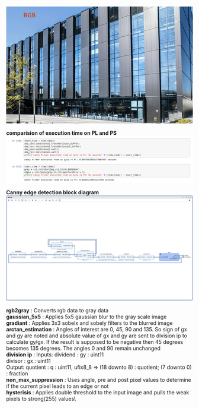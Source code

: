 ![](canny.gif.gif)

**comparision of execution time on PL and PS**
![alt text](https://github.com/ShoukathAli23/Image-Video-Processing-on-FPGA/blob/master/canny%20edge%20detection/comparision.PNG)

**Canny edge detection block diagram**
![alt text](https://github.com/ShoukathAli23/Image-Video-Processing-on-FPGA/blob/master/canny%20edge%20detection/canny%20edge%20detection.png)

**rgb2gray**            : Converts rgb data to gray data\
**gaussian_5x5**        : Applies 5x5 gaussian blur to the gray scale image\
**gradiant**            : Applies 3x3 sobelx and sobely filters to the blurred image\
**arctan_estimation**   : Angles of interest are 0, 45, 90 and 135. So sign of gx and gy are noted and absolute value of gx and gy are sent to division ip to calculate gy/gx. If the result is supposed to be negative then 45 degrees becomes 135 degrees. The angles 0 and 90 remain unchanged\
**division ip**         : Inputs: dividend : gy : uint11\
                                  divisor  : gx : uint11\
                          Output: quotient : q  : uint11, ufix8_8 => (18 downto 8) : quotient; (7 downto 0) : fraction\
**non_max_suppression** : Uses angle, pre and post pixel values to determine if the current pixel leads to an edge or not\
**hysterisis**          : Applies double threshold to the input image and pulls the weak pixels to strong(255) values\
